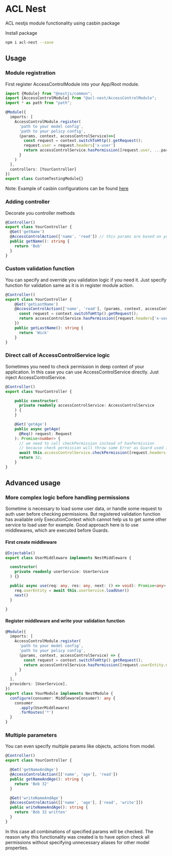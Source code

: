 # ACL Nest

ACL nestjs module functionality using casbin package

Install package
```bash
npm i acl-nest --save
```

## Usage

### Module registration
First register AccessControlModule into your App/Root module.
```typescript
import {Module} from "@nestjs/common";
import {AccessControlModule} from "@acl-nest/AccessControlModule";
import * as path from "path";

@Module({
  imports: [
    AccessControlModule.register(
      'path to your model config',
      'path to your policy config',
      (params, context, accessControlService)=>{
        const request = context.switchToHttp().getRequest();
        request.user = request.headers['x-user']
        return accessControlService.hasPermission([request.user, ...params])
      }
    )
  ],
  controllers: [YourController]
})
export class CustomTestingModule{}
```
Note: Example of casbin configurations can be found [here](https://casbin.org/docs/en/supported-models)

### Adding controller
Decorate you controller methods
```typescript
@Controller()
export class YourController {
  @Get('getName')
  @AccessControlAction(['name', 'read']) // this params are based on you model
  public getName(): string {
    return 'Bob'
  }
}
```

### Custom validation function
You can specify and override you validation logic if you need it. 
Just specify function for validation same as it is in register module action.
```typescript
@Controller()
export class YourController {
    @Get('getLastName')
    @AccessControlAction(['name', 'read'], (params, context, accessControlService) => {
      const request = context.switchToHttp().getRequest();
      return accessControlService.hasPermission([request.headers['x-user-name'], ...params])
    })
    public getLastName(): string {
      return 'Wick'
    }
}
```

### Direct call of AccessControlService logic
Sometimes you need to check permission in deep context of your application. 
In this case you can use AccessControlService directly. Just inject AccessControlService.
```typescript
@Controller()
export class YourController {

    public constructor(
      private readonly accessControlService: AccessControlService
    ) {
    }

    @Get('getAge')
    public async getAge(
      @Req() request: Request
    ): Promise<number> {
      // we need to call checkPermission instead of hasPermission
      // because check permission will throw same Error as Guard used in decorators, instead or returning boolean
      await this.accessControlService.checkPermission([request.headers['x-user'], 'age', 'read'])
      return 32;
    }
}
```

## Advanced usage

### More complex logic before handling permissions
Sometime is necessary to load some user data, or handle some request to auth user before checking permissions.
But registered validation function has available only ExecutionContext 
which cannot help us to get some other service to load user for example.
Good approach here is to use middlewares, which are executed before Guards.

#### First create middleware
```typescript
@Injectable()
export class UserMiddleware implements NestMiddleware {

  constructor(
    private readonly userService: UserService
  ) {}

  public async use(req: any, res: any, next: () => void): Promise<any> {
    req.userEntity = await this.userService.loadUser()
    next()
  }

}
```

#### Register middleware and write your validation function
```typescript
@Module({
  imports: [
    AccessControlModule.register(
      'path to your model config',
      'path to your policy config',
      (params, context, accessControlService) => {
        const request = context.switchToHttp().getRequest();
        return accessControlService.hasPermission([request.userEntity.name, ...params])
      }
    )
  ],
  providers: [UserService],
})
export class YourModule implements NestModule {
  configure(consumer: MiddlewareConsumer): any {
    consumer
      .apply(UserMiddleware)
      .forRoutes('*')
  }
}
```

### Multiple parameters
You can even specify multiple params like objects, actions from model.
```typescript
@Controller()
export class YourController {

  @Get('getNameAndAge')
  @AccessControlAction([['name', 'age'], 'read'])
  public getNameAndAge(): string {
    return 'Bob 32'
  }

  @Get('writeNameAndAge')
  @AccessControlAction([['name', 'age'], ['read', 'write']])
  public writeNameAndAge(): string {
    return 'Bob 32 written'
  }
}
```
In this case all combinations of specified params will be checked. 
The reason why this functionality was created 
is to have option check all permissions without specifying unnecessary aliases for other model properties.
